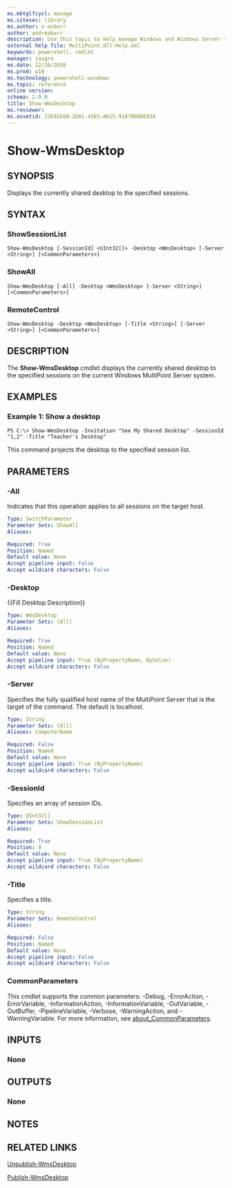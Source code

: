 ```yaml
---
ms.mktglfcycl: manage
ms.sitesec: library
ms.author: v-anbarr
author: andreabarr
description: Use this topic to help manage Windows and Windows Server technologies with Windows PowerShell.
external help file: MultiPoint.dll-Help.xml
keywords: powershell, cmdlet
manager: jasgro
ms.date: 12/20/2016
ms.prod: w10
ms.technology: powershell-windows
ms.topic: reference
online version: 
schema: 2.0.0
title: Show-WmsDesktop
ms.reviewer:
ms.assetid: 23E82E68-2DA1-43E5-A615-9187B600E03A
---
```


# Show-WmsDesktop

## SYNOPSIS
Displays the currently shared desktop to the specified sessions.

## SYNTAX

### ShowSessionList
```
Show-WmsDesktop [-SessionId] <UInt32[]> -Desktop <WmsDesktop> [-Server <String>] [<CommonParameters>]
```

### ShowAll
```
Show-WmsDesktop [-All] -Desktop <WmsDesktop> [-Server <String>] [<CommonParameters>]
```

### RemoteControl
```
Show-WmsDesktop -Desktop <WmsDesktop> [-Title <String>] [-Server <String>] [<CommonParameters>]
```

## DESCRIPTION
The **Show-WmsDesktop** cmdlet displays the currently shared desktop to the specified sessions on the current Windows MultiPoint Server system.

## EXAMPLES

### Example 1: Show a desktop
```
PS C:\> Show-WmsDesktop -Invitation "See My Shared Desktop" -SessionId "1,2" -Title "Teacher's Desktop"
```

This command projects the desktop to the specified session list.

## PARAMETERS

### -All
Indicates that this operation applies to all sessions on the target host.

```yaml
Type: SwitchParameter
Parameter Sets: ShowAll
Aliases: 

Required: True
Position: Named
Default value: None
Accept pipeline input: False
Accept wildcard characters: False
```

### -Desktop
{{Fill Desktop Description}}

```yaml
Type: WmsDesktop
Parameter Sets: (All)
Aliases: 

Required: True
Position: Named
Default value: None
Accept pipeline input: True (ByPropertyName, ByValue)
Accept wildcard characters: False
```

### -Server
Specifies the fully qualified host name of the MultiPoint Server that is the target of the command.
The default is localhost.

```yaml
Type: String
Parameter Sets: (All)
Aliases: ComputerName

Required: False
Position: Named
Default value: None
Accept pipeline input: True (ByPropertyName)
Accept wildcard characters: False
```

### -SessionId
Specifies an array of session IDs.

```yaml
Type: UInt32[]
Parameter Sets: ShowSessionList
Aliases: 

Required: True
Position: 0
Default value: None
Accept pipeline input: True (ByPropertyName)
Accept wildcard characters: False
```

### -Title
Specifies a title.

```yaml
Type: String
Parameter Sets: RemoteControl
Aliases: 

Required: False
Position: Named
Default value: None
Accept pipeline input: False
Accept wildcard characters: False
```

### CommonParameters
This cmdlet supports the common parameters: -Debug, -ErrorAction, -ErrorVariable, -InformationAction, -InformationVariable, -OutVariable, -OutBuffer, -PipelineVariable, -Verbose, -WarningAction, and -WarningVariable. For more information, see [about_CommonParameters](http://go.microsoft.com/fwlink/?LinkID=113216).

## INPUTS

### None

## OUTPUTS

### None

## NOTES

## RELATED LINKS

[Unpublish-WmsDesktop](./Unpublish-WmsDesktop.md)

[Publish-WmsDesktop](./Publish-WmsDesktop.md)

